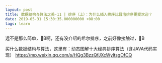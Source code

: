 ```yaml
---
layout: post
title: 数据结构与算法之美-11 | 排序（上）：为什么插入排序比冒泡排序更受欢迎？
date: 2019-05-31 15:30:35.000000000 +08:00
tags: learn
---
```


远不是那么简单，🐂B啊，还有没介绍的希尔排序，之前好像接触过，🐂B

买什么数据结构与算法，这里有：动态图解十大经典排序算法（含JAVA代码实现）
https://mp.weixin.qq.com/s/HQg3BzzQfJXcWyltsgOfCQ